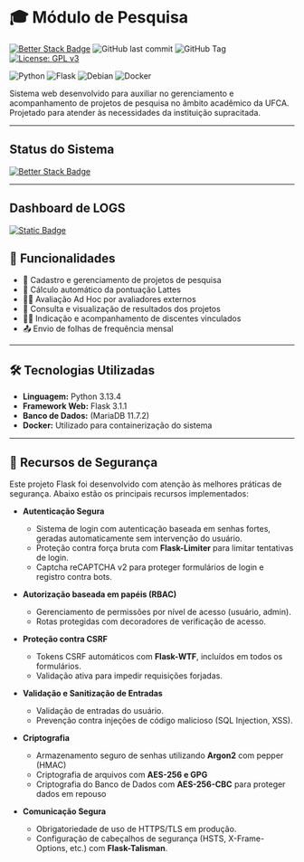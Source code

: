 # 🎓 Módulo de Pesquisa

[![Better Stack Badge](https://uptime.betterstack.com/status-badges/v1/monitor/1z0ga.svg)](https://yoko.betteruptime.com/pt)
![GitHub last commit](https://img.shields.io/github/last-commit/rafaelperazzo/moduloPesquisaPRPI)
![GitHub Tag](https://img.shields.io/github/v/tag/rafaelperazzo/moduloPesquisaPRPI)
[![License: GPL v3](https://img.shields.io/badge/License-GPLv3-blue.svg)](https://www.gnu.org/licenses/gpl-3.0)

![Python](https://img.shields.io/badge/python-3670A0?style=for-the-badge&logo=python&logoColor=ffdd54)
![Flask](https://img.shields.io/badge/flask-%23000.svg?style=for-the-badge&logo=flask&logoColor=white)
![Debian](https://img.shields.io/badge/Debian-D70A53?style=for-the-badge&logo=debian&logoColor=white)
![Docker](https://img.shields.io/badge/docker-%230db7ed.svg?style=for-the-badge&logo=docker&logoColor=white)

Sistema web desenvolvido para auxiliar no gerenciamento e acompanhamento de projetos de pesquisa no âmbito acadêmico
da UFCA. Projetado para atender às necessidades da instituição supracitada.

---

## Status do Sistema

[![Better Stack Badge](https://uptime.betterstack.com/status-badges/v1/monitor/1z0ga.svg)](https://yoko.betteruptime.com/pt)

---

## Dashboard de LOGS

[![Static Badge](https://img.shields.io/badge/Dashboard%20-%20LOGS%20-%20blue)](https://telemetry.betterstack.com/dashboards/5Y3xD2)

## 📌 Funcionalidades

- 📁 Cadastro e gerenciamento de projetos de pesquisa
- 🧮 Cálculo automático da pontuação Lattes
- 🧑‍⚖️ Avaliação Ad Hoc por avaliadores externos
- 🧾 Consulta e visualização de resultados dos projetos
- 👨‍🎓 Indicação e acompanhamento de discentes vinculados
- 📤 Envio de folhas de frequência mensal

---

## 🛠️ Tecnologias Utilizadas

- **Linguagem:** Python 3.13.4
- **Framework Web:** Flask  3.1.1
- **Banco de Dados:** (MariaDB 11.7.2)
- **Docker:** Utilizado para containerização do sistema

---

## 🔐 Recursos de Segurança

Este projeto Flask foi desenvolvido com atenção às melhores práticas de segurança. Abaixo estão os principais recursos implementados:

- **Autenticação Segura**
  - Sistema de login com autenticação baseada em senhas fortes, geradas automaticamente sem intervenção do usuário.
  - Proteção contra força bruta com **Flask-Limiter** para limitar tentativas de login.
  - Captcha reCAPTCHA v2 para proteger formulários de login e registro contra bots.

- **Autorização baseada em papéis (RBAC)**
  - Gerenciamento de permissões por nível de acesso (usuário, admin).
  - Rotas protegidas com decoradores de verificação de acesso.

- **Proteção contra CSRF**
  - Tokens CSRF automáticos com **Flask-WTF**, incluídos em todos os formulários.
  - Validação ativa para impedir requisições forjadas.

- **Validação e Sanitização de Entradas**
  - Validação de entradas do usuário.
  - Prevenção contra injeções de código malicioso (SQL Injection, XSS).

- **Criptografia**
  - Armazenamento seguro de senhas utilizando **Argon2** com pepper (HMAC)
  - Criptografia de arquivos com **AES-256 e GPG**
  - Criptografia do Banco de Dados com **AES-256-CBC** para proteger dados em repouso

- **Comunicação Segura**
  - Obrigatoriedade de uso de HTTPS/TLS em produção.
  - Configuração de cabeçalhos de segurança (HSTS, X-Frame-Options, etc.) com **Flask-Talisman**.